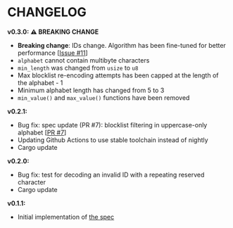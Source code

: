 # CHANGELOG

**v0.3.0:** **⚠️ BREAKING CHANGE**
- **Breaking change**: IDs change. Algorithm has been fine-tuned for better performance [[Issue #11](https://github.com/sqids/sqids-spec/issues/11)]
- `alphabet` cannot contain multibyte characters
- `min_length` was changed from `usize` to `u8`
- Max blocklist re-encoding attempts has been capped at the length of the alphabet - 1
- Minimum alphabet length has changed from 5 to 3
- `min_value()` and `max_value()` functions have been removed

**v0.2.1:**
- Bug fix: spec update (PR #7): blocklist filtering in uppercase-only alphabet [[PR #7](https://github.com/sqids/sqids-spec/pull/7)]
- Updating Github Actions to use stable toolchain instead of nightly
- Cargo update

**v0.2.0:**
- Bug fix: test for decoding an invalid ID with a repeating reserved character
- Cargo update

**v0.1.1:**
- Initial implementation of [the spec](https://github.com/sqids/sqids-spec)